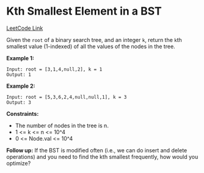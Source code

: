 # Kth Smallest Element in a BST

[LeetCode Link](https://leetcode.com/problems/kth-smallest-element-in-a-bst/)

Given the `root` of a binary search tree, and an integer `k`, return the `k`th smallest value (1-indexed) of all the values of the nodes in the tree.

**Example 1:**
```
Input: root = [3,1,4,null,2], k = 1
Output: 1
```

**Example 2:**
```
Input: root = [5,3,6,2,4,null,null,1], k = 3
Output: 3
```

**Constraints:**
- The number of nodes in the tree is n.
- 1 <= k <= n <= 10^4
- 0 <= Node.val <= 10^4

**Follow up:** If the BST is modified often (i.e., we can do insert and delete operations) and you need to find the kth smallest frequently, how would you optimize?
